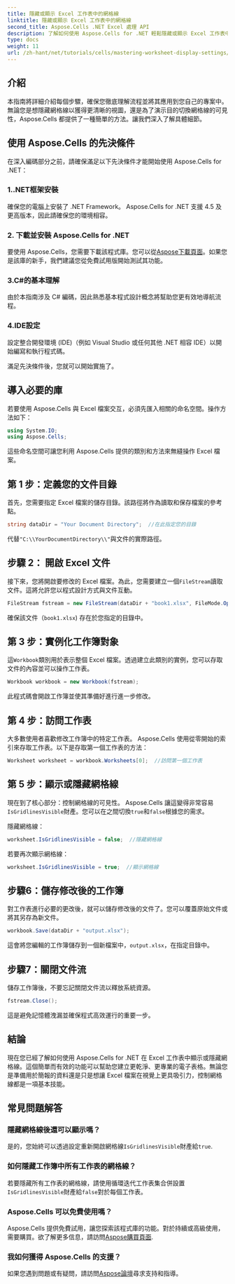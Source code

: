 ```yaml
---
title: 隱藏或顯示 Excel 工作表中的網格線
linktitle: 隱藏或顯示 Excel 工作表中的網格線
second_title: Aspose.Cells .NET Excel 處理 API
description: 了解如何使用 Aspose.Cells for .NET 輕鬆隱藏或顯示 Excel 工作表中的網格線。這個綜合教程涵蓋了逐步說明。
type: docs
weight: 11
url: /zh-hant/net/tutorials/cells/mastering-worksheet-display-settings/hide-display-gridlines/
---
```

## 介紹

本指南將詳細介紹每個步驟，確保您徹底理解流程並將其應用到您自己的專案中。無論您是想隱藏網格線以獲得更清晰的視圖，還是為了演示目的切換網格線的可見性，Aspose.Cells 都提供了一種簡單的方法。讓我們深入了解具體細節。

## 使用 Aspose.Cells 的先決條件

在深入編碼部分之前，請確保滿足以下先決條件才能開始使用 Aspose.Cells for .NET：

### 1..NET框架安裝
確保您的電腦上安裝了 .NET Framework。 Aspose.Cells for .NET 支援 4.5 及更高版本，因此請確保您的環境相容。

### 2. 下載並安裝 Aspose.Cells for .NET
要使用 Aspose.Cells，您需要下載該程式庫。您可以從[Aspose下載頁面](https://releases.aspose.com/cells/net/)。如果您是該庫的新手，我們建議您從免費試用版開始測試其功能。

### 3.C#的基本理解
由於本指南涉及 C# 編碼，因此熟悉基本程式設計概念將幫助您更有效地導航流程。

### 4.IDE設定
設定整合開發環境 (IDE)（例如 Visual Studio 或任何其他 .NET 相容 IDE）以開始編寫和執行程式碼。

滿足先決條件後，您就可以開始實施了。

## 導入必要的庫

若要使用 Aspose.Cells 與 Excel 檔案交互，必須先匯入相關的命名空間。操作方法如下：

```csharp
using System.IO;
using Aspose.Cells;
```

這些命名空間可讓您利用 Aspose.Cells 提供的類別和方法來無縫操作 Excel 檔案。

## 第 1 步：定義您的文件目錄

首先，您需要指定 Excel 檔案的儲存目錄。該路徑將作為讀取和保存檔案的參考點。

```csharp
string dataDir = "Your Document Directory";  //在此指定您的目錄
```

代替`"C:\\YourDocumentDirectory\\"`與文件的實際路徑。

## 步驟 2： 開啟 Excel 文件

接下來，您將開啟要修改的 Excel 檔案。為此，您需要建立一個`FileStream`讀取文件。這將允許您以程式設計方式與文件互動。

```csharp
FileStream fstream = new FileStream(dataDir + "book1.xlsx", FileMode.Open);
```

確保該文件（`book1.xlsx`) 存在於您指定的目錄中。

## 第 3 步：實例化工作簿對象

這`Workbook`類別用於表示整個 Excel 檔案。透過建立此類別的實例，您可以存取文件的內容並可以操作工作表。

```csharp
Workbook workbook = new Workbook(fstream);
```

此程式碼會開啟工作簿並使其準備好進行進一步修改。

## 第 4 步：訪問工作表

大多數使用者喜歡修改工作簿中的特定工作表。 Aspose.Cells 使用從零開始的索引來存取工作表。以下是存取第一個工作表的方法：

```csharp
Worksheet worksheet = workbook.Worksheets[0];  //訪問第一個工作表
```

## 第 5 步：顯示或隱藏網格線

現在到了核心部分：控制網格線的可見性。 Aspose.Cells 讓這變得非常容易`IsGridlinesVisible`財產。您可以在之間切換`true`和`false`根據您的需求。

隱藏網格線：

```csharp
worksheet.IsGridlinesVisible = false;  //隱藏網格線
```

若要再次顯示網格線：

```csharp
worksheet.IsGridlinesVisible = true;  //顯示網格線
```

## 步驟6：儲存修改後的工作簿

對工作表進行必要的更改後，就可以儲存修改後的文件了。您可以覆蓋原始文件或將其另存為新文件。

```csharp
workbook.Save(dataDir + "output.xlsx");
```

這會將您編輯的工作簿儲存到一個新檔案中，`output.xlsx`，在指定目錄中。

## 步驟7：關閉文件流

儲存工作簿後，不要忘記關閉文件流以釋放系統資源。

```csharp
fstream.Close();
```

這是避免記憶體洩漏並確保程式高效運行的重要一步。

## 結論

現在您已經了解如何使用 Aspose.Cells for .NET 在 Excel 工作表中顯示或隱藏網格線。這個簡單而有效的功能可以幫助您建立更乾淨、更專業的電子表格。無論您是準備用於簡報的資料還是只是想讓 Excel 檔案在視覺上更具吸引力，控制網格線都是一項基本技能。

## 常見問題解答

### 隱藏網格線後還可以顯示嗎？
是的，您始終可以透過設定重新開啟網格線`IsGridlinesVisible`財產給`true`.

### 如何隱藏工作簿中所有工作表的網格線？
若要隱藏所有工作表的網格線，請使用循環迭代工作表集合併設置`IsGridlinesVisible`財產給`false`對於每個工作表。

### Aspose.Cells 可以免費使用嗎？
 Aspose.Cells 提供免費試用，讓您探索該程式庫的功能。對於持續或高級使用，需要購買。欲了解更多信息，請訪問[Aspose購買頁面](https://purchase.aspose.com/buy).

### 我如何獲得 Aspose.Cells 的支援？
如果您遇到問題或有疑問，請訪問[Aspose論壇](https://forum.aspose.com/c/cells/9)尋求支持和指導。